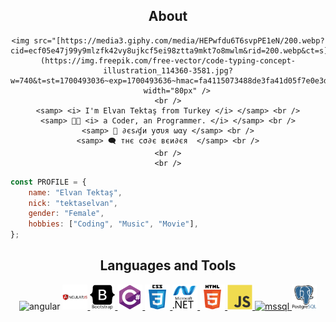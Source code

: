 <div align="center">
    <h2><b>About</b></h2>
    
    <img src="[https://media3.giphy.com/media/HEPwfdu6T6svpPE1eN/200.webp?cid=ecf05e47j99y9mlzfk42vy8ujkcf5ei98ztta9mkt7o8mwlm&rid=200.webp&ct=s](https://img.freepik.com/free-vector/code-typing-concept-illustration_114360-3581.jpg?w=740&t=st=1700493036~exp=1700493636~hmac=fa4115073488de3fa41d05f7e0e3d6d0cedab50a4f0b99c2be154bce781e119f)"
        width="80px" />
    <br />
    <samp> <i> I'm Elvan Tektaş from Turkey </i> </samp> <br />
    <samp> 👨‍💻 <i> a Coder, an Programmer. </i> </samp> <br />
    <samp> 👻 ∂єѕ𝒾ɠи yσυя ωαy </samp> <br />
    <samp> 🗨️ тнє cσ∂є вєи∂єя  </samp> <br />
    <br />
    <br />
</div>

<div>
    
```javascript
const PROFILE = {
    name: "Elvan Tektaş",
    nick: "tektaselvan",
    gender: "Female",
    hobbies: ["Coding", "Music", "Movie"],
};
```
</div>

<div align="center">
    <h2><b>Languages and Tools</b></h2>
   <img src="https://angular.io/assets/images/logos/angular/angular.svg" alt="angular" width="40" height="40"/> </a> <a href="https://angular.io" target="_blank" rel="noreferrer"> <img src="https://raw.githubusercontent.com/devicons/devicon/master/icons/angularjs/angularjs-original-wordmark.svg" alt="angularjs" width="40" height="40"/> </a> <a href="https://getbootstrap.com" target="_blank" rel="noreferrer"> <img src="https://raw.githubusercontent.com/devicons/devicon/master/icons/bootstrap/bootstrap-plain-wordmark.svg" alt="bootstrap" width="40" height="40"/> </a> <a href="https://www.w3schools.com/cs/" target="_blank" rel="noreferrer"> <img src="https://raw.githubusercontent.com/devicons/devicon/master/icons/csharp/csharp-original.svg" alt="csharp" width="40" height="40"/> </a> <a href="https://www.w3schools.com/css/" target="_blank" rel="noreferrer"> <img src="https://raw.githubusercontent.com/devicons/devicon/master/icons/css3/css3-original-wordmark.svg" alt="css3" width="40" height="40"/> </a> <a href="https://dotnet.microsoft.com/" target="_blank" rel="noreferrer"> <img src="https://raw.githubusercontent.com/devicons/devicon/master/icons/dot-net/dot-net-original-wordmark.svg" alt="dotnet" width="40" height="40"/> </a> <a href="https://www.w3.org/html/" target="_blank" rel="noreferrer"> <img src="https://raw.githubusercontent.com/devicons/devicon/master/icons/html5/html5-original-wordmark.svg" alt="html5" width="40" height="40"/> </a> <a href="https://developer.mozilla.org/en-US/docs/Web/JavaScript" target="_blank" rel="noreferrer"> <img src="https://raw.githubusercontent.com/devicons/devicon/master/icons/javascript/javascript-original.svg" alt="javascript" width="40" height="40"/> </a> <a href="https://www.microsoft.com/en-us/sql-server" target="_blank" rel="noreferrer"> <img src="https://www.svgrepo.com/show/303229/microsoft-sql-server-logo.svg" alt="mssql" width="40" height="40"/> </a> <a href="https://www.postgresql.org" target="_blank" rel="noreferrer"> <img src="https://raw.githubusercontent.com/devicons/devicon/master/icons/postgresql/postgresql-original-wordmark.svg" alt="postgresql" width="40" height="40"/> </a> 
</div>
